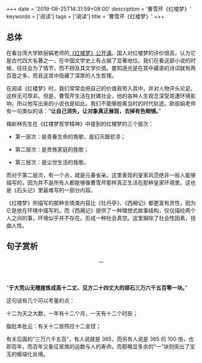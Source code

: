 +++
date = '2019-08-25T14:31:59+08:00'
description = '曹雪芹《红楼梦》'
keywords = ['阅读']
tags = ['阅读']
title = '曹雪芹《红楼梦》'
+++

## 总体

在看台湾大学欧丽娟老师的[《红楼梦》公开课](http://ocw.aca.ntu.edu.tw/ntu-ocw/index.php/ocw/cou/101S120/1/V/1?v=ntu)。国人对红楼梦的评价很高，认为它是古代四大名著之一，在中国文学史上有占据了显著地位。我们在看这部小说的时候，往往会为了情节，而不顾及其文学价值。要知道光是在其中藏录的诗词就有两百首之多，而且这其中隐藏了深厚的人生哲理。

在阅读《红楼梦》时，我们常常会把自己的价值观带入其中，并对人物评头论足。这样无可厚非。但是，曹雪芹生活在封建社会，他的各种人生观念深受周遭环境影响，所以他写出来的小说也是如此。我们不能够脱离当时的时代轨迹。欧丽娟老师有一句类似的话：“**让自己消失，让对象真正展现，去掉有色眼镜。**”

梅新林先生在《红楼梦哲学精神》中提到的红楼梦的三个层次：

- 第一层次：是青春生命的挽歌，是幻灭跟悲凉；

- 第二层次：是贵族家庭的挽歌；

- 第三层次：是尘世生活的挽歌。

而对于第二层次，有一个点，就是元春省亲。这里表现的皇家风范绝非一般人能够描写的，因为并不是所有人都能够像曹雪芹那样真正生活在那种皇家环境里。这也是《石头记》里最难写的一部分内容。

《红楼梦》所描写的那种言情类内容比《牡丹亭》、《西厢记》都更富有灵性，因为它是放在环境中描写的。而《西厢记》提供了一种理想式故事结构，仅仅描绘两个人之间的事，环境似乎并不存在。形成一种社会真空。这里摒除了社会性因素，扭曲人性。

## 句子赏析

<center>一</center>

</br>
</br>

“**于大荒山无稽崖炼成高十二丈、见方二十四丈大的顽石三万六千五百零一块。**”

这句话有几个可以考量的点：

十二为天之大数，一年有十二个月，一天有十二个时辰；

脂批本批云：有关十二皆照应十二金钗；

有关后面的“三万六千五百”，有人说就是 365，而另有人说是 365 的 100 倍，也即百年。而百年又象征家族的运数与人的寿命。而那略显多余的“一”块则突出了宝玉的极端化处境。
